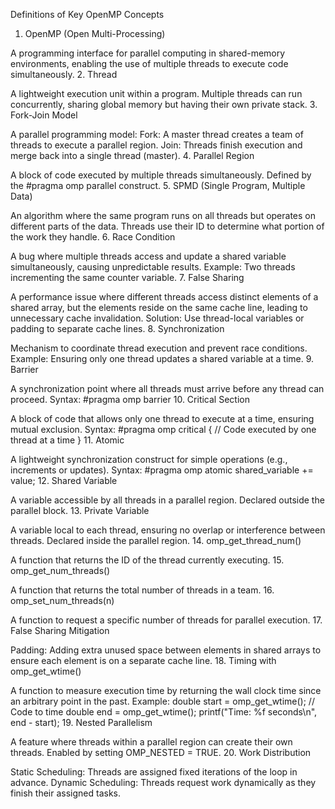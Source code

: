 Definitions of Key OpenMP Concepts
1. OpenMP (Open Multi-Processing)

A programming interface for parallel computing in shared-memory environments, enabling the use of multiple threads to execute code simultaneously.
2. Thread

A lightweight execution unit within a program. Multiple threads can run concurrently, sharing global memory but having their own private stack.
3. Fork-Join Model

A parallel programming model:
Fork: A master thread creates a team of threads to execute a parallel region.
Join: Threads finish execution and merge back into a single thread (master).
4. Parallel Region

A block of code executed by multiple threads simultaneously.
Defined by the #pragma omp parallel construct.
5. SPMD (Single Program, Multiple Data)

An algorithm where the same program runs on all threads but operates on different parts of the data. Threads use their ID to determine what portion of the work they handle.
6. Race Condition

A bug where multiple threads access and update a shared variable simultaneously, causing unpredictable results.
Example: Two threads incrementing the same counter variable.
7. False Sharing

A performance issue where different threads access distinct elements of a shared array, but the elements reside on the same cache line, leading to unnecessary cache invalidation.
Solution: Use thread-local variables or padding to separate cache lines.
8. Synchronization

Mechanism to coordinate thread execution and prevent race conditions.
Example: Ensuring only one thread updates a shared variable at a time.
9. Barrier

A synchronization point where all threads must arrive before any thread can proceed.
Syntax: #pragma omp barrier
10. Critical Section

A block of code that allows only one thread to execute at a time, ensuring mutual exclusion.
Syntax:
#pragma omp critical
{
    // Code executed by one thread at a time
}
11. Atomic

A lightweight synchronization construct for simple operations (e.g., increments or updates).
Syntax:
#pragma omp atomic
shared_variable += value;
12. Shared Variable

A variable accessible by all threads in a parallel region. Declared outside the parallel block.
13. Private Variable

A variable local to each thread, ensuring no overlap or interference between threads.
Declared inside the parallel region.
14. omp_get_thread_num()

A function that returns the ID of the thread currently executing.
15. omp_get_num_threads()

A function that returns the total number of threads in a team.
16. omp_set_num_threads(n)

A function to request a specific number of threads for parallel execution.
17. False Sharing Mitigation

Padding: Adding extra unused space between elements in shared arrays to ensure each element is on a separate cache line.
18. Timing with omp_get_wtime()

A function to measure execution time by returning the wall clock time since an arbitrary point in the past.
Example:
double start = omp_get_wtime();
// Code to time
double end = omp_get_wtime();
printf("Time: %f seconds\n", end - start);
19. Nested Parallelism

A feature where threads within a parallel region can create their own threads.
Enabled by setting OMP_NESTED = TRUE.
20. Work Distribution

Static Scheduling: Threads are assigned fixed iterations of the loop in advance.
Dynamic Scheduling: Threads request work dynamically as they finish their assigned tasks.
